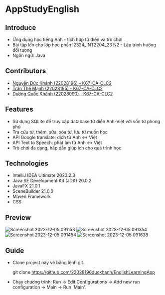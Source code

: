 # AppStudyEnglish

## Introduce

- Ứng dụng học tiếng Anh - tích hợp từ điển và trò chơi
- Bài tập lớn cho lớp học phần I2324_INT2204_23 N2 - Lập trình hướng đối tượng
- Ngôn ngữ: Java

## Contributors

- [Nguyễn Đức Khánh (22028196) - K67-CA-CLC2](https://github.com/22028196duckhanh)
- [Trần Thế Mạnh (22028195) - K67-CA-CLC2](https://github.com/manhtran22028195)
- [Dương Quốc Khánh (22028090) - K67-CA-CLC2](https://github.com/aurora74)

## Features

- Sử dụng SQLite để truy cập database từ điển Anh-Việt với vốn từ phong phú
- Tra cứu từ, thêm, sửa, xóa từ, lưu từ muốn học
- API Google translate: dịch từ Anh <-> Việt
- API Text to Speech: phát âm từ Anh <-> Việt
- Trò chơi đa dạng, hấp dẫn giúp ích cho quá trình học

## Technologies

- IntelliJ IDEA Ultimate 2023.2.3
- Java SE Development Kit (JDK) 20.0.2
- JavaFX 21.0.1
- SceneBuilder 21.0.0
- Maven Framework
- CSS

## Preview

![Screenshot 2023-12-05 091153](https://github.com/22028196duckhanh/EnglishLearningApp/assets/124419616/b3291528-47a2-421d-ad04-5560144e814a)
![Screenshot 2023-12-05 091354](https://github.com/22028196duckhanh/EnglishLearningApp/assets/124419616/de0168b2-5a1c-4032-b47d-e52e9bdc7554)
![Screenshot 2023-12-05 091454](https://github.com/22028196duckhanh/EnglishLearningApp/assets/124419616/436a805b-b5b7-43c5-95ad-6572dc17fde9)
![Screenshot 2023-12-05 091638](https://github.com/22028196duckhanh/EnglishLearningApp/assets/124419616/de76d790-9765-4168-8b54-e8c09734597a)

## Guide


- Clone project này về bằng lệnh git.  
  
  git clone https://github.com/22028196duckhanh/EnglishLearningApp
  
- Chạy chương trình: Run -> Edit Configurations -> Add new run configuration -> Main -> Run 'Main'.
